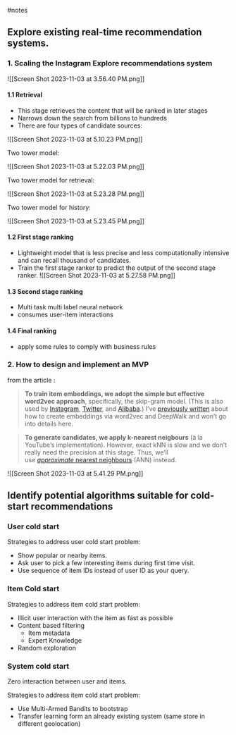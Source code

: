 #notes
## Explore existing real-time recommendation systems.

### 1. Scaling the Instagram Explore recommendations system
 ![[Screen Shot 2023-11-03 at 3.56.40 PM.png]]

#### 1.1 Retrieval
- This stage retrieves the content that will be ranked in later stages
- Narrows down the search from billions to hundreds
- There are four types of candidate sources: 

![[Screen Shot 2023-11-03 at 5.10.23 PM.png]]

Two tower model: 

![[Screen Shot 2023-11-03 at 5.22.03 PM.png]]

Two tower model for retrieval: 

![[Screen Shot 2023-11-03 at 5.23.28 PM.png]]

Two tower model for history: 

![[Screen Shot 2023-11-03 at 5.23.45 PM.png]]

#### 1.2 First stage ranking

- Lightweight model that is less precise and less computationally intensive and can recall thousand of candidates. 
- Train the first stage ranker to predict the output of the second stage ranker. 
![[Screen Shot 2023-11-03 at 5.27.58 PM.png]]
#### 1.3 Second stage ranking

- Multi task multi label neural network
- consumes user-item interactions 
#### 1.4 Final ranking
- apply some rules to comply with business rules

### 2. How to design and implement an MVP 

 from the article : 
 
>**To train item embeddings, we adopt the simple but effective word2vec approach**, specifically, the skip-gram model. (This is also used by [Instagram](https://ai.facebook.com/blog/powered-by-ai-instagrams-explore-recommender-system/), [Twitter](https://blog.twitter.com/engineering/en_us/topics/insights/2018/embeddingsattwitter.html), and [Alibaba](https://arxiv.org/abs/1803.02349).) I’ve [previously written](https://eugeneyan.com/writing/recommender-systems-graph-and-nlp-pytorch/#natural-language-processing-nlp-and-graphs) about how to create embeddings via word2vec and DeepWalk and won’t go into details here.

>**To generate candidates, we apply k-nearest neigbours** (à la YouTube’s implementation). However, exact kNN is slow and we don’t really need the precision at this stage. Thus, we’ll use [_approximate_ nearest neighbours](https://en.wikipedia.org/wiki/Nearest_neighbor_search#Approximate_nearest_neighbor) (ANN) instead.


![[Screen Shot 2023-11-03 at 5.41.29 PM.png]]


## Identify potential algorithms suitable for cold-start recommendations 

### User cold start

Strategies to address user cold start problem: 
- Show popular or nearby items.
- Ask user to pick a few interesting items during first time visit. 
- Use sequence of item IDs instead of user ID as your query.

### Item Cold start 

Strategies to address item cold start problem: 
- Illicit user interaction with the item as fast as possible
- Content based filtering 
	- Item metadata
	- Expert Knowledge
- Random exploration

### System cold start

Zero interaction between user and items.

Strategies to address item cold start problem: 
- Use Multi-Armed Bandits to bootstrap
- Transfer learning form an already existing system (same store in different geolocation)